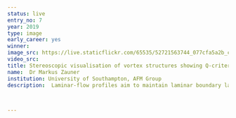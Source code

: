 ```yaml
---
status: live
entry_no: 7
year: 2019
type: image 
early_career: yes 
winner:
image_src: https://live.staticflickr.com/65535/52721563744_077cfa5a2b_c_d.jpg
video_src: 
title: Stereoscopic visualisation of vortex structures showing Q-criterion surfaces coloured by vorticity. Strong pressure gradients are indicated by black regions.
name:  Dr Markus Zauner
institution: University of Southampton, AFM Group
description:  Laminar-flow profiles aim to maintain laminar boundary layers for a large part of the airfoil to increase the aerodynamic performance of next-generation aircraft wings. At typical speeds of modern airplanes around 85% of the speed of sound, supersonic regions occur over wings. It is of great interest to study the interaction of shock waves with the wall-bounded flow, as this can lead to severe flow separation or undesirable phenomena like wing buffeting.<br>Direct numerical simulations were carried out using more than five billion grid points resolving even small turbulent structures. The image above shows the turbulent wake of a wing section at a Reynolds number of half a million, where black regions indicate strong pressure gradients across shock waves or acoustic waves. Stereoscopic visualisations give a great impression of three-dimensional vortex structures using simple red/blue 3D glasses.


  
---
```

